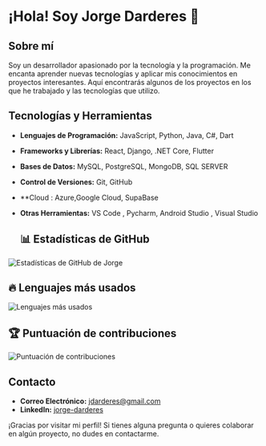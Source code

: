 # ¡Hola! Soy Jorge Darderes 👋

## Sobre mí

Soy un desarrollador apasionado por la tecnología y la programación. Me encanta aprender nuevas tecnologías y aplicar mis conocimientos en proyectos interesantes. Aquí encontrarás algunos de los proyectos en los que he trabajado y las tecnologías que utilizo.

## Tecnologías y Herramientas

- **Lenguajes de Programación:** JavaScript, Python, Java, C#, Dart
- **Frameworks y Librerías:** React, Django, .NET Core, Flutter 
- **Bases de Datos:** MySQL, PostgreSQL, MongoDB, SQL SERVER
- **Control de Versiones:** Git, GitHub
- **Cloud : Azure,Google Cloud, SupaBase
- **Otras Herramientas:** VS Code , Pycharm, Android Studio , Visual Studio

  ## 📊 Estadísticas de GitHub

![Estadísticas de GitHub de Jorge](https://github-readme-stats.vercel.app/api?username=jorge-darderes&show_icons=true&theme=radical)

## 🔥 Lenguajes más usados

![Lenguajes más usados](https://github-readme-stats.vercel.app/api/top-langs/?username=jorge-darderes&layout=compact&theme=radical)

## 🏆 Puntuación de contribuciones

![Puntuación de contribuciones](https://github-profile-trophy.vercel.app/?username=jorge-darderes&theme=radical)


## Contacto

- **Correo Electrónico:** [jdarderes@gmail.com](mailto:jdarderes@gmail.com)
- **LinkedIn:** [jorge-darderes]([https://www.linkedin.com/in/tu-perfil/](https://www.linkedin.com/in/jorge-darderes/))


¡Gracias por visitar mi perfil! Si tienes alguna pregunta o quieres colaborar en algún proyecto, no dudes en contactarme.
